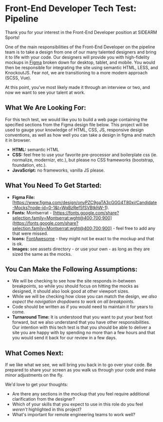 # Front-End Developer Tech Test: Pipeline

Thank you for your interest in the Front-End Developer position at SIDEARM Sports!

One of the main responsibilities of the Front-End Developer on the pipeline team is to take a design from one of our many talented designers and bring it to life with your code.  Our designers will provide you with high-fidelity mockups in [Figma](https://www.figma.com/) broken down for desktop, tablet, and mobile. You would then be responsible for integrating the site using semantic HTML, LESS, and KnockoutJS. Fear not, we are transitioning to a more modern approach (SCSS, Vue).

At this point, you've most likely made it through an interview or two, and now we want to see your talent at work.

## What We Are Looking For:
For this tech test, we would like you to build a web page containing the specified sections from the Figma design file below. This project will be used to gauge your knowledge of HTML, CSS, JS, responsive design conventions, as well as how well you can take a design in figma and match it in browser.  

- **HTML:** semantic HTML
- **CSS:** feel free to use your favorite pre-processor and boilerplate css (ie. normalize, modernizr, etc.), but please no CSS frameworks (bootstrap, foundation, etc.).
- **JavaScript:** no frameworks, vanilla JS please.

## What You Need To Get Started:

- **Figma File:** [https://www.figma.com/design/onyPZC9gaTA3cGGG4T80xj/Candidate-Mocks?node-id=0-1&t=WqBzRef5fSVBtkhW-1). 
- **Fonts:** Montserrat - [https://fonts.google.com/share?selection.family=Montserrat:wght@400;700;900](https://fonts.google.com/share?selection.family=Montserrat:wght@400;700;900) - feel free to add any that were missed.
- **Icons:** [FontAwesome](https://fontawesome.com/) - they might not be exact to the mockup and that is ok.
- **Images:** see assets directory - or use your own - as long as they are sized the same as the mocks.

## You Can Make the Following Assumptions:

- We will be checking to see how the site responds in-between breakpoints, so while you should focus on hitting the mocks as designed, it should also look good at other viewport sizes.
- While we will be checking how close you can match the design, *we also expect the navigation dropdowns to work on all breakpoints.* 
- Code should be written as if you would need to maintain it for years to come.
- **Turnaround Time:** It is understood that you want to put your best foot forward, but we also understand that you have other responsibilities.  Our intention with this tech test is that you should be able to deliver a site you are happy with by spending no more than a few hours and that you would send it back for our review in a few days. 

## What Comes Next: 

If we like what we see, we will bring you back in to go over your code. Be prepared to share your screen as you walk us through your code and make minor adjustments on the fly.

We'd love to get your thoughts:

- Are there any sections in the mockup that you feel require additional clarification from the designer?
- Which of your skills that you expect to use in this role do you feel *weren't* highlighted in this project?
- What's important for remote engineering teams to work well?
